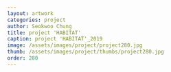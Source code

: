 ```yaml
---
layout: artwork 
categories: project 
author: Seokwoo Chung 
title: project 'HABITAT' 
caption: project 'HABITAT'_2019 
image: /assets/images/project/project280.jpg 
thumb: /assets/images/project/thumbs/project280.jpg 
order: 280 
---
```

